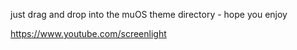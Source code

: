 just drag and drop into the muOS theme directory - hope you enjoy

https://www.youtube.com/screenlight
